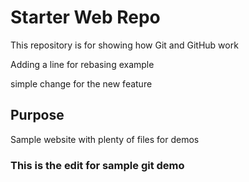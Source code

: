 # Starter Web Repo

This repository is for showing how Git and GitHub work

Adding a line for rebasing example

simple change for the new feature

## Purpose

Sample website with plenty of files for demos

### This is the edit for sample git demo
